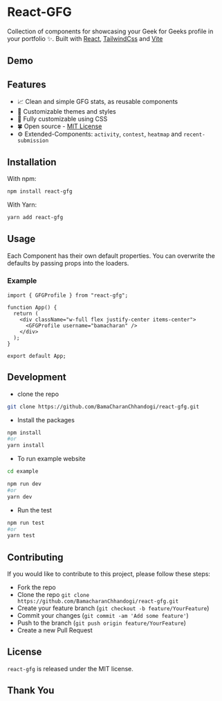 # React-GFG

Collection of components for showcasing your Geek for Geeks profile in your portfolio ✨. Built with [React](https://react.dev), [TailwindCss](https://tailwindcss.com) and [Vite](https://vite.dev)

## Demo

<!-- [Example Website](https://react-leetcode-exampple.vercel.app/) -->

<!-- <img src="https://github.com/Sudhanva-Nadiger/react-leetcode/assets/93595710/a7744333-3449-40e4-bd3a-0cedd265af6e" width="350" /> -->




<!-- This will create a table with two rows and three columns in the first row, and two columns in the second row, with each cell containing an image. Adjust the file paths (`images/image1.png`, `images/image2.png`, etc.) according to your actual file locations. -->

## Features

- 📈 Clean and simple GFG stats, as reusable components
- 🎨 Customizable themes and styles
- 🎉 Fully customizable using CSS 
- 🍀 Open source - [MIT License](./LICENSE)
- ⚙️ Extended-Components: `activity`, `contest`, `heatmap` and `recent-submission`

## Installation

With npm:

```bash
npm install react-gfg
```

With Yarn:

```bash
yarn add react-gfg
```

## Usage

Each Component has their own default properties. You can overwrite the defaults by passing props into the loaders.

### Example

```tsx
import { GFGProfile } from "react-gfg";

function App() {
  return (
    <div className="w-full flex justify-center items-center">
      <GFGProfile username="bamacharan" />
    </div>
  );
}

export default App;
```

<!-- ## Component Props

### UserProfilDetails Props
| Name             | Type                            | Default Value                             | Description                                                                             |
|------------------|---------------------------------|--------------------------------------------|-----------------------------------------------------------------------------------------|
| `userName`       | `string`                        | -                                          | The username for which the profile details will be fetched and displayed.               |
| `theme`          | `{ primaryColor?: string; secondaryColor?: string; bgColor?: string; }` | `{ primaryColor: "rgba(34,211,238,1)", secondaryColor: "rgba(209,213,219,1)", bgColor: "rgba(68,64,60,1)" }` | An object defining the colors for the profile details component.                        |
| `loadingComponent` | `ReactNode`                  | -                                          | A custom loading component to be displayed while fetching data.                         |
| `showRank`       | `boolean`                       | `true`                                     | Indicates whether to display the user's rank.                                           |
| `hideLocation`   | `boolean`                       | `false`                                    | Indicates whether to hide the user's location information.                              |
| `hideSchool`     | `boolean`                       | `false`                                    | Indicates whether to hide the user's school information.                                 |
| `hideWebsite`    | `boolean`                       | `false`                                    | Indicates whether to hide the user's website information.                                |
| `hideSkills`     | `boolean`                       | `false`                                    | Indicates whether to hide the user's skills information.                                  |
| `hideCompany`    | `boolean`                       | `false`                                    | Indicates whether to hide the user's company information. 
| `ref`               | `React.Ref<HTMLDivElement>`         | -                                | The ref to attach to the component's root element.                     |

### UserSolvedProblemsStats & UserHeatMap Props

| Name              | Type                               | Default Value                    | Description                                                                                                           |
|-------------------|------------------------------------|----------------------------------|-----------------------------------------------------------------------------------------------------------------------|
| `userName`        | `string`                           | -                                | The username of the user.                                                                                             |
| `loadingComponent`| `React.ReactNode`                  | -                                | Custom loading component to be displayed.                                                                             |
| `theme`           | `{ primaryColor?: string; secondaryColor?: string; bgColor?: string; }` | `{ primaryColor: "rgba(34,211,238,1)", secondaryColor: "rgba(209,213,219,1)", bgColor: "rgba(68,64,60,1)" }` | An object containing custom theme colors.                                                                                                              
| `showUserName`    | `boolean`                            | `true`                             | Flag indicating whether to show the user's name.                                                                      |
| `ref`               | `React.Ref<HTMLDivElement>`         | -                                | The ref to attach to the component's root element.                                                                    |

### UserRecentSubmission & UserContestInfo Props

| Name                  | Type                               | Default Value                    | Description                                                                                                           |
|-----------------------|------------------------------------|----------------------------------|-----------------------------------------------------------------------------------------------------------------------|
| `userName`            | `string`                           | -                                | The username of the user.                                                                                             |
| `loadingComponent`    | `JSX.Element`                      | -                                | The loading component to display.                                                                                     |
| `theme`               | `{ primaryColor?: string; secondaryColor?: string; bgColor?: string; }` | `{ primaryColor: "rgba(34,211,238,1)", secondaryColor: "rgba(209,213,219,1)", bgColor: "rgba(68,64,60,1)" }` | The theme configuration object containing primaryColor, secondaryColor, and bgColor fields.                         |
| `ref`                 | `React.Ref<HTMLDivElement>`        | -                                | The ref to attach to the component's root element.                                                            |

- If you dont provide loading component the default loader will appear
```tsx
<div id="loading_container" className="flex flex-col">
    <div id="loading_dots_container" className="flex items-center justify-center gap-2 animate-pulse">
        <div className="w-1 h-1 bg-gray-600 rounded-full" />
        <div className="w-1 h-1 bg-gray-600 rounded-full" />
        <div className="w-1 h-1 bg-gray-600 rounded-full" />
    </div>
    <p id="loading_text" className="text-[10px] text-white font-bold text-center ml-[12px]">Loading...</p>
</div>
```

## Note
If you simply use this component it will throw `CORS` error.
 - While developing setup the proxy.

  - Ex: Incase you are using vite for your react project add this to `vite.config.ts`:
```ts
import { defineConfig } from 'vitest/config';
import react from '@vitejs/plugin-react';
export default defineConfig({
  plugins: [react()],

  // Add this part to your config file
  server: {
    open: true,
    cors:  true,
    proxy: {
      '/leetcode': {
        target: 'https://leetcode.com/graphql',
        changeOrigin: true,
        secure: false,
        rewrite: (path) => path.replace(/^\/leetcode/, '')
      },
    }
  },
})
```

- While deploying the website you should configure reverse proxy from the deployment platform.
- Ex: If you are deploying your site in vercel add `vercel.json` file to the roor of your project folder with this content.
```json
// vercel.json
{
    "rewrites": [
      {
        "source": "/leetcode",
        "destination": "https://leetcode.com/graphql"
      }
    ]
}
``` -->


## Development
- clone the repo
```bash
git clone https://github.com/BamaCharanChhandogi/react-gfg.git
```
- Install the packages
```bash
npm install
#or
yarn install
```

- To run example website
```bash
cd example

npm run dev
#or
yarn dev
```

<!-- ## Testing
This package uses [Vitest](https://vitest.dev) and [React-Testing Library](https://testing-library.com/docs/react-testing-library/intro/) -->

- Run the test
```bash
npm run test
#or
yarn test
```


## Contributing
If you would like to contribute to this project, please follow these steps:

- Fork the repo
- Clone the repo `git clone https://github.com/BamacharanChhandogi/react-gfg.git`
- Create your feature branch (`git checkout -b feature/YourFeature`)
- Commit your changes (`git commit -am 'Add some feature'`)
- Push to the branch (`git push origin feature/YourFeature`)
- Create a new Pull Request

## License
`react-gfg` is released under the MIT license.

<!-- ## References
1. [React](https://react.dev)
2. [Vite](https://vite.dev)
3. [Tailwindcss](https://tailwindcss.com)
4. [Vitest](https://vitest.dev)
5. [Leetcode-Stats-Card](https://github.com/JacobLinCool/LeetCode-Stats-Card)
6. [Leetcode-Query](https://github.com/JacobLinCool/LeetCode-Query)
7. [Create-library-fast-blog](https://dev.to/receter/how-to-create-a-react-component-library-using-vites-library-mode-4lma)
8. [Testing-blog](https://medium.com/@masbagaspn/unit-testing-react-application-with-vitest-and-react-testing-library-910f6f4dc675) -->

## Thank You
